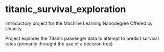 # titanic_survival_exploration

Introductory project for the Machine Learning Nanodegree Offered by Udacity. 

Project explores the Titanic passenger data to attempt to predict survival rates (primarily throught the use of a decision tree)
